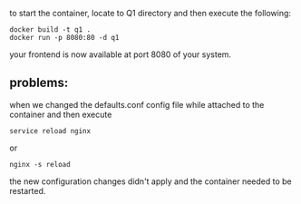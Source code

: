 to start the container,
locate to Q1 directory and then execute the following:

```
docker build -t q1 .
docker run -p 8080:80 -d q1
```

your frontend is now available at port 8080 of your system.


## problems:

when we changed the defaults.conf config file while attached to the container and then execute
```
service reload nginx
```

or
```
nginx -s reload
```

the new configuration changes didn't apply and the container needed to be restarted.